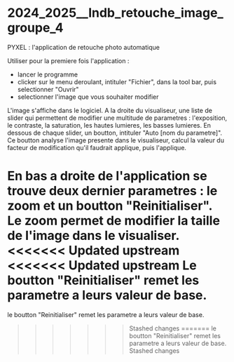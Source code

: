 # 2024_2025__lndb_retouche_image_groupe_4

PYXEL : l'application de retouche photo automatique


Utiliser pour la premiere fois l'application :
- lancer le programme
- clicker sur le menu deroulant, intituler "Fichier", dans la tool bar, puis selectionner "Ouvrir"
- selectionner l'image que vous souhaiter modifier


L'image s'affiche dans le logiciel.
A la droite du visualiseur, une liste de slider qui permettent de modifier une multitude de parametres : l'exposition, le contraste, la saturation, les hautes lumieres, les basses lumieres.
En dessous de chaque slider, un boutton, intituler "Auto [nom du parametre]". Ce boutton analyse l'image presente dans le visualiseur, calcul la valeur du facteur de modification qu'il faudrait applique, puis l'applique.

En bas a droite de l'application se trouve deux dernier parametres : le zoom et un boutton "Reinitialiser".
Le zoom permet de modifier la taille de l'image dans le visualiser.
<<<<<<< Updated upstream
<<<<<<< Updated upstream
Le boutton "Reinitialiser" remet les parametre a leurs valeur de base.
=======
le boutton "Reinitialiser" remet les parametre a leurs valeur de base.
>>>>>>> Stashed changes
=======
le boutton "Reinitialiser" remet les parametre a leurs valeur de base.
>>>>>>> Stashed changes
